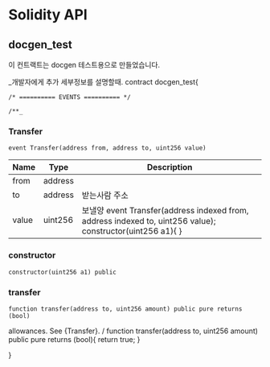 # Solidity API

## docgen_test

이 컨트랙트는 docgen 테스트용으로 만들었습니다.

_개발자에게 추가 세부정보를 설명할때.
contract docgen_test{

    /* ========== EVENTS ========== */
    
    /**_

### Transfer

```solidity
event Transfer(address from, address to, uint256 value)
```

| Name | Type | Description |
| ---- | ---- | ----------- |
| from | address |  |
| to | address | 받는사람 주소 |
| value | uint256 | 보낼양         event Transfer(address indexed from, address indexed to, uint256 value);          constructor(uint256 a1){             } |

### constructor

```solidity
constructor(uint256 a1) public
```

### transfer

```solidity
function transfer(address to, uint256 amount) public pure returns (bool)
```

allowances. See {Transfer}.
/
    function transfer(address to, uint256 amount) public pure returns (bool){
        return true;
    }

}


